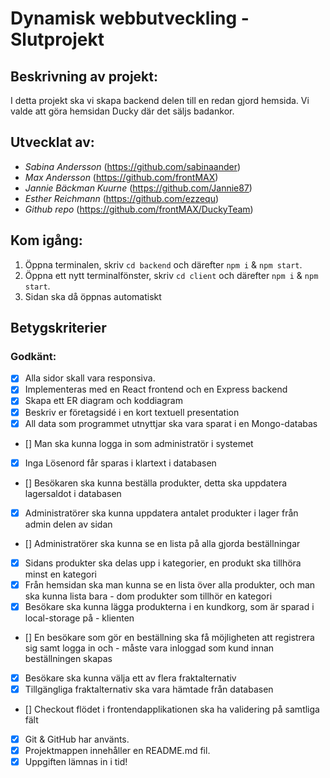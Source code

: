 # Dynamisk webbutveckling - Slutprojekt

## Beskrivning av projekt:
 I detta projekt ska vi skapa backend delen till en redan gjord hemsida. Vi valde att göra hemsidan Ducky där det säljs badankor.

## Utvecklat av:
* *Sabina Andersson* (https://github.com/sabinaander) 
* *Max Andersson* (https://github.com/frontMAX)
* *Jannie Bäckman Kuurne* (https://github.com/Jannie87)
* *Esther Reichmann* (https://github.com/ezzequ)
* *Github repo* (https://github.com/frontMAX/DuckyTeam)

## Kom igång:
1. Öppna terminalen, skriv `cd backend` och därefter `npm i` & `npm start`.
2. Öppna ett nytt terminalfönster, skriv `cd client` och därefter `npm i` & `npm start`.
3. Sidan ska då öppnas automatiskt 

## Betygskriterier
### Godkänt:
- [x] Alla sidor skall vara responsiva.
- [x] Implementeras med en React frontend och en Express backend
- [x] Skapa ett ER diagram och koddiagram
- [x] Beskriv er företagsidé i en kort textuell presentation
- [x] All data som programmet utnyttjar ska vara sparat i en Mongo-databas
- [] Man ska kunna logga in som administratör i systemet
- [x] Inga Lösenord får sparas i klartext i databasen
- [] Besökaren ska kunna beställa produkter, detta ska uppdatera lagersaldot i databasen 
- [x] Administratörer ska kunna uppdatera antalet produkter i lager från admin delen av sidan
- [] Administratörer ska kunna se en lista på alla gjorda beställningar
- [x] Sidans produkter ska delas upp i kategorier, en produkt ska tillhöra minst en kategori
- [x] Från hemsidan ska man kunna se en lista över alla produkter, och man ska kunna lista bara  -     dom produkter som tillhör en kategori   
- [x] Besökare ska kunna lägga produkterna i en kundkorg, som är sparad i local-storage på     -     klienten
- [] En besökare som gör en beställning ska få möjligheten att registrera sig samt logga in och -     måste vara inloggad som kund innan beställningen skapas 
- [x] Besökare ska kunna välja ett av flera fraktalternativ
- [x] Tillgängliga fraktalternativ ska vara hämtade från databasen
- [] Checkout flödet i frontendapplikationen ska ha validering på samtliga fält 

- [x] Git & GitHub har använts.
- [x] Projektmappen innehåller en README.md fil.
- [x] Uppgiften lämnas in i tid!